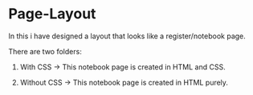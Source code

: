 # Page-Layout
In this i have designed a layout that looks like a register/notebook page.

There are two folders:
1. With CSS
-> This notebook page is created in HTML and CSS.

2. Without CSS
-> This notebook page is created in HTML purely. 
